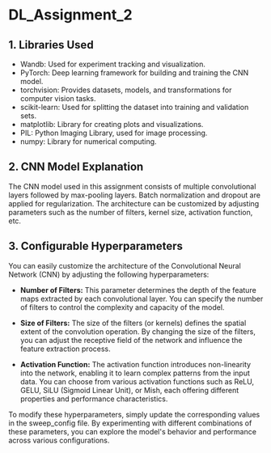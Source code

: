 # DL_Assignment_2
## 1. Libraries Used
- Wandb: Used for experiment tracking and visualization.
- PyTorch: Deep learning framework for building and training the CNN model.
- torchvision: Provides datasets, models, and transformations for computer vision tasks.
- scikit-learn: Used for splitting the dataset into training and validation sets.
- matplotlib: Library for creating plots and visualizations.
- PIL: Python Imaging Library, used for image processing.
- numpy: Library for numerical computing.

## 2. CNN Model Explanation
The CNN model used in this assignment consists of multiple convolutional layers followed by max-pooling layers. Batch normalization and dropout are applied for regularization. The architecture can be customized by adjusting parameters such as the number of filters, kernel size, activation function, etc.

## 3. Configurable Hyperparameters
You can easily customize the architecture of the Convolutional Neural Network (CNN) by adjusting the following hyperparameters:

- **Number of Filters:** This parameter determines the depth of the feature maps extracted by each convolutional layer. You can specify the number of filters to control the complexity and capacity of the model.

- **Size of Filters:** The size of the filters (or kernels) defines the spatial extent of the convolution operation. By changing the size of the filters, you can adjust the receptive field of the network and influence the feature extraction process.

- **Activation Function:** The activation function introduces non-linearity into the network, enabling it to learn complex patterns from the input data. You can choose from various activation functions such as ReLU, GELU, SiLU (Sigmoid Linear Unit), or Mish, each offering different properties and performance characteristics.

To modify these hyperparameters, simply update the corresponding values in the sweep_config file. By experimenting with different combinations of these parameters, you can explore the model's behavior and performance across various configurations.
